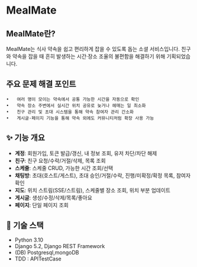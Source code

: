 # MealMate
## MealMate란?

MealMate는 식사 약속을 쉽고 편리하게 잡을 수 있도록 돕는 소셜 서비스입니다.
친구와 약속을 잡을 때 흔히 발생하는 시간·장소 조율의 불편함을 해결하기 위해 기획되었습니다.

## 주요 문제 해결 포인트
	•	여러 명이 모이는 약속에서 공통 가능한 시간을 자동으로 확인
	•	약속 장소 주변에서 실시간 위치 공유로 늦거나 헤매는 일 최소화
	•	친구 관리 및 초대 시스템을 통해 약속 참여자 관리 간소화
	•	게시글·페이지 기능을 통해 약속 외에도 커뮤니티처럼 확장 사용 가능
 
## ✨ 기능 개요
- **계정**: 회원가입, 토큰 발급/갱신, 내 정보 조회, 유저 차단/차단 해제
- **친구**: 친구 요청/수락/거절/삭제, 목록 조회
- **스케줄**: 스케줄 CRUD, 가능한 시간 조회/선택
- **채팅방**: 초대(호스트/게스트), 초대 승인/거절/수락, 진행/미확정/확정 목록, 참여자 확인
- **지도**: 위치 스트림(SSE/스트림), 스케줄별 장소 조회, 위치 부분 업데이트
- **게시글**: 생성/수정/삭제/목록/좋아요
- **페이지**: 단일 페이지 조회

## 🧱 기술 스택
- Python 3.10
- Django 5.2, Django REST Framework
- (DB) Postgresql,mongoDB
- TDD : APITestCase
